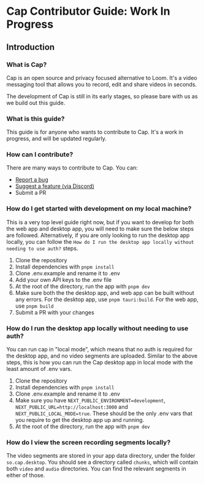 # Cap Contributor Guide: Work In Progress

## Introduction

### What is Cap?

Cap is an open source and privacy focused alternative to Loom. It's a video messaging tool that allows you to record, edit and share videos in seconds.

The development of Cap is still in its early stages, so please bare with us as we build out this guide.

### What is this guide?

This guide is for anyone who wants to contribute to Cap. It's a work in progress, and will be updated regularly.

### How can I contribute?

There are many ways to contribute to Cap. You can:

- [Report a bug](https://github.com/CapSoftware/cap/issues/new)
- [Suggest a feature (via Discord)](https://discord.com/invite/y8gdQ3WRN3)
- Submit a PR

### How do I get started with development on my local machine?

This is a very top level guide right now, but if you want to develop for both the web app and desktop app, you will need to make sure the below steps are followed. Alternatively, if you are only looking to run the desktop app locally, you can follow the `How do I run the desktop app locally without needing to use auth?` steps.

1. Clone the repository
2. Install dependencies with `pnpm install`
3. Clone .env.example and rename it to .env
4. Add your own API keys to the .env file
5. At the root of the directory, run the app with `pnpm dev`
6. Make sure both the the desktop app, and web app can be built without any errors. For the desktop app, use `pnpm tauri:build`. For the web app, use `pnpm build`
7. Submit a PR with your changes

### How do I run the desktop app locally without needing to use auth? ###

You can run cap in "local mode", which means that no auth is required for the desktop app, and no video segments are uploaded. Similar to the above steps, this is how you can run the Cap desktop app in local mode with the least amount of .env vars.

1. Clone the repository
2. Install dependencies with `pnpm install`
3. Clone .env.example and rename it to .env
4. Make sure you have `NEXT_PUBLIC_ENVIRONMENT=development`, `NEXT_PUBLIC_URL=http://localhost:3000` and `NEXT_PUBLIC_LOCAL_MODE=true`. These should be the only .env vars that you require to get the desktop app up and running.
5. At the root of the directory, run the app with `pnpm dev`

### How do I view the screen recording segments locally? ###

The video segments are stored in your app data directory, under the folder `so.cap.desktop`. You should see a directory called `chunks`, which will contain both `video` and `audio` directories. You can find the relevant segments in either of those.